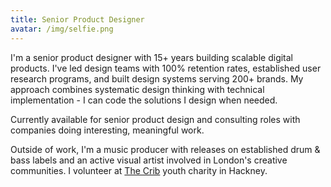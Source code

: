 ```yaml
---
title: Senior Product Designer
avatar: /img/selfie.png
---
```

I'm a senior product designer with 15+ years building scalable digital products. I've led design teams with 100% retention rates, established user research programs, and built design systems serving 200+ brands. My approach combines systematic design thinking with technical implementation - I can code the solutions I design when needed.

Currently available for senior product design and consulting roles with companies doing interesting, meaningful work.

Outside of work, I'm a music producer with releases on established drum & bass labels and an active visual artist involved in London's creative communities. I volunteer at [The Crib](https://thecrib.org.uk/) youth charity in Hackney.